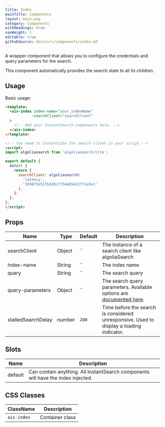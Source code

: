 ```yaml
---
title: Index
mainTitle: Components
layout: main.pug
category: Components
withHeadings: true
navWeight: 1
editable: true
githubSource: docs/src/components/index.md
---
```


A wrapper component that allows you to configure the credentials and query parameters for the search.

This component automatically provides the search state to all its children.

## Usage

Basic usage:

```html
<template>
  <ais-index index-name="your_indexName"
            :searchClient="searchClient"
  >
    <!-- Add your InstantSearch components here. -->
  </ais-index>
</template>

<!-- You need to instantiate the search client in your script -->
<script>
import algoliasearch from 'algoliasearch/lite';

export default {
  data() {
    return {
      searchClient: algoliasearch(
        'latency',
        '3d9875e51fbd20c7754e65422f7ce5e1'
      ),
    };
  },
};
</script>
```

## Props

  | Name             | Type    | Default | Description                                                                                                                                        |
|------------------|---------|---------|----------------------------------------------------------------------------------------------------------------------------------------------------|
| searchClient      | Object  | ``      | The instance of a search client like algoliaSearch   |
| index-name       | String  | ``      | The index name                                                                                                                                     |
| query            | String  | ``      | The search query                                                                                                                                   |
| query-parameters | Object  | ``      | The search query parameters. Available options are [documented here](https://www.algolia.com/doc/api-reference/search-api-parameters/). |
| stalledSearchDelay | number | `200`  | Time before the search is considered unresponsive. Used to display a loading indicator. |

## Slots

| Name    | Description                                                                      |
|---------|----------------------------------------------------------------------------------|
| default | Can contain anything. All InstantSearch components will have the index injected. |

## CSS Classes

| ClassName   | Description     |
|-------------|-----------------|
| `ais-index` | Container class |
